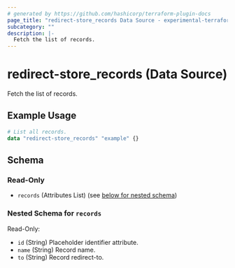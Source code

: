 ```yaml
---
# generated by https://github.com/hashicorp/terraform-plugin-docs
page_title: "redirect-store_records Data Source - experimental-terraform-redirect-store"
subcategory: ""
description: |-
  Fetch the list of records.
---
```


# redirect-store_records (Data Source)

Fetch the list of records.

## Example Usage

```terraform
# List all records.
data "redirect-store_records" "example" {}
```

<!-- schema generated by tfplugindocs -->
## Schema

### Read-Only

- `records` (Attributes List) (see [below for nested schema](#nestedatt--records))

<a id="nestedatt--records"></a>
### Nested Schema for `records`

Read-Only:

- `id` (String) Placeholder identifier attribute.
- `name` (String) Record name.
- `to` (String) Record redirect-to.
